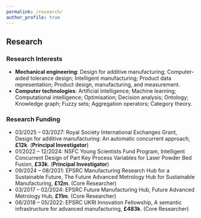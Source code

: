 ```yaml
---
permalink: /research/
author_profile: true
---
```


## Research
### Research Interests
- **Mechanical engineering**: Design for additive manufacturing; Computer-aided tolerance design; Intelligent manufacturing; Product data representation; Product design, manufacturing, and measurement.
- **Computer technologies**: Artificial intelligence; Machine learning; Computational intelligence; Optimisation; Decision analysis; Ontology; Knowledge graph; Fuzzy sets; Aggregation operators; Category theory.

### Research Funding
- 03/2025 – 03/2027: Royal Society International Exchanges Grant, Design for additive manufacturing: An automatic concurrent approach, **£12k**. (**Principal Investigator**)
- 01/2022 – 12/2024: NSFC Young Scientists Fund Program, Intelligent Concurrent Design of Part Key Process Variables for Laser Powder Bed Fusion, **£33k**. (**Principal Investigator**)
- 09/2024 – 08/2031: EPSRC Manufacturing Research Hub for a Sustainable Future, The Future Advanced Metrology Hub for Sustainable Manufacturing, **£12m**. (Core Researcher)
- 03/2017 – 02/2024: EPSRC Future Manufacturing Hub, Future Advanced Metrology Hub, **£11m**. (Core Researcher)
- 06/2018 – 05/2022: EPSRC UKRI Innovation Fellowship, A semantic infrastructure for advanced manufacturing, **£483k**. (Core Researcher)
